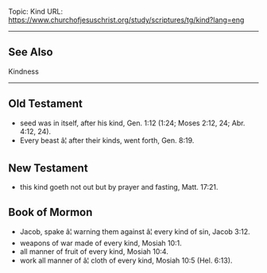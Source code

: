 Topic: Kind
URL: https://www.churchofjesuschrist.org/study/scriptures/tg/kind?lang=eng

---

## See Also

Kindness

---

## Old Testament

- seed was in itself, after his kind, Gen. 1:12 (1:24; Moses 2:12, 24; Abr. 4:12, 24).
- Every beast â¦ after their kinds, went forth, Gen. 8:19.

## New Testament

- this kind goeth not out but by prayer and fasting, Matt. 17:21.

## Book of Mormon

- Jacob, spake â¦ warning them against â¦ every kind of sin, Jacob 3:12.
- weapons of war made of every kind, Mosiah 10:1.
- all manner of fruit of every kind, Mosiah 10:4.
- work all manner of â¦ cloth of every kind, Mosiah 10:5 (Hel. 6:13).

